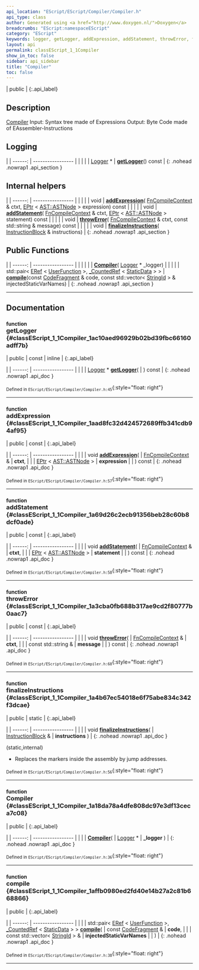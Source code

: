 ```yaml
---
api_location: "EScript/EScript/Compiler/Compiler.h"
api_type: class
author: Generated using <a href="http://www.doxygen.nl/">Doxygen</a>
breadcrumbs: "EScript:namespaceEScript"
category: "EScript"
keywords: logger, getLogger, addExpression, addStatement, throwError, finalizeInstructions, compileASTNode, Compiler, compile
layout: api
permalink: classEScript_1_1Compiler
show_in_toc: false
sidebar: api_sidebar
title: "Compiler"
toc: false
---
```


| public |
{:.api_label}

## Description



 [Compiler](classEScript_1_1Compiler) Input: Syntax tree made of Expressions Output: Byte Code made of EAssembler-Instructions



## Logging

|
| ------: | ----------------- |
|  | |
| [Logger](classEScript_1_1Logger) * | **[getLogger](#classEScript_1_1Compiler_1ac10aed96929b02bd39fbc66160adff7b)**() const |
{: .nohead .nowrap1 .api_section }


## Internal helpers

|
| ------: | ----------------- |
|  | |
| void | **[addExpression](#classEScript_1_1Compiler_1aad8fc32d424572689ffb341cdb94af95)**( [FnCompileContext](classEScript_1_1FnCompileContext) & ctxt,  [EPtr](classEScript_1_1EPtr) < [AST::ASTNode](classEScript_1_1AST_1_1ASTNode) > expression) const |
|  | |
| void | **[addStatement](#classEScript_1_1Compiler_1a69d26c2ecb91356beb28c60b8dcf0ade)**( [FnCompileContext](classEScript_1_1FnCompileContext) & ctxt,  [EPtr](classEScript_1_1EPtr) < [AST::ASTNode](classEScript_1_1AST_1_1ASTNode) > statement) const |
|  | |
| void | **[throwError](#classEScript_1_1Compiler_1a3cba0fb688b317ae9cd2f80777b0aac7)**( [FnCompileContext](classEScript_1_1FnCompileContext) & ctxt, const std::string & message) const |
|  | |
| void | **[finalizeInstructions](#classEScript_1_1Compiler_1a4b67ec54018e6f75abe834c342f3dcae)**( [InstructionBlock](classEScript_1_1InstructionBlock) & instructions) |
{: .nohead .nowrap1 .api_section }


## Public Functions

|
| ------: | ----------------- |
|  | |
|  | **[Compiler](#classEScript_1_1Compiler_1a18da78a4dfe808dc97e3df13ceca7c08)**( [Logger](classEScript_1_1Logger) * _logger) |
|  | |
| std::pair< [ERef](classEScript_1_1ERef) < [UserFunction](classEScript_1_1UserFunction) >, [_CountedRef](classEScript_1_1%5F%5FCountedRef) < [StaticData](classEScript_1_1StaticData) > > | **[compile](#classEScript_1_1Compiler_1affb0980ed2fd40e14b27a2c81b668866)**(const [CodeFragment](classEScript_1_1CodeFragment) & code, const std::vector< [StringId](classEScript_1_1StringId) > & injectedStaticVarNames) |
{: .nohead .nowrap1 .api_section }


-------------------------------------------------------------------

## Documentation

### <small>function</small><br/> getLogger {#classEScript_1_1Compiler_1ac10aed96929b02bd39fbc66160adff7b}

| public | const | inline |
{:.api_label}

|
| ------: | ----------------- |
|  |
| [Logger](classEScript_1_1Logger) * **[getLogger](#classEScript_1_1Compiler_1ac10aed96929b02bd39fbc66160adff7b)**( |  ) const |
{: .nohead .nowrap1 .api_doc }





<sub>Defined in `EScript/EScript/Compiler/Compiler.h:45`</sub>{:style="float: right"}

-------------------------------------------------------------------

### <small>function</small><br/> addExpression {#classEScript_1_1Compiler_1aad8fc32d424572689ffb341cdb94af95}

| public | const |
{:.api_label}

|
| ------: | ----------------- |
|  |
| void **[addExpression](#classEScript_1_1Compiler_1aad8fc32d424572689ffb341cdb94af95)**( |  [FnCompileContext](classEScript_1_1FnCompileContext) & | **ctxt**, |
| |  [EPtr](classEScript_1_1EPtr) < [AST::ASTNode](classEScript_1_1AST_1_1ASTNode) > | **expression** |
|   ) const |
{: .nohead .nowrap1 .api_doc }





<sub>Defined in `EScript/EScript/Compiler/Compiler.h:57`</sub>{:style="float: right"}

-------------------------------------------------------------------

### <small>function</small><br/> addStatement {#classEScript_1_1Compiler_1a69d26c2ecb91356beb28c60b8dcf0ade}

| public | const |
{:.api_label}

|
| ------: | ----------------- |
|  |
| void **[addStatement](#classEScript_1_1Compiler_1a69d26c2ecb91356beb28c60b8dcf0ade)**( |  [FnCompileContext](classEScript_1_1FnCompileContext) & | **ctxt**, |
| |  [EPtr](classEScript_1_1EPtr) < [AST::ASTNode](classEScript_1_1AST_1_1ASTNode) > | **statement** |
|   ) const |
{: .nohead .nowrap1 .api_doc }





<sub>Defined in `EScript/EScript/Compiler/Compiler.h:58`</sub>{:style="float: right"}

-------------------------------------------------------------------

### <small>function</small><br/> throwError {#classEScript_1_1Compiler_1a3cba0fb688b317ae9cd2f80777b0aac7}

| public | const |
{:.api_label}

|
| ------: | ----------------- |
|  |
| void **[throwError](#classEScript_1_1Compiler_1a3cba0fb688b317ae9cd2f80777b0aac7)**( |  [FnCompileContext](classEScript_1_1FnCompileContext) & | **ctxt**, |
| | const std::string & | **message** |
|   ) const |
{: .nohead .nowrap1 .api_doc }





<sub>Defined in `EScript/EScript/Compiler/Compiler.h:60`</sub>{:style="float: right"}

-------------------------------------------------------------------

### <small>function</small><br/> finalizeInstructions {#classEScript_1_1Compiler_1a4b67ec54018e6f75abe834c342f3dcae}

| public | static |
{:.api_label}

|
| ------: | ----------------- |
|  |
| void **[finalizeInstructions](#classEScript_1_1Compiler_1a4b67ec54018e6f75abe834c342f3dcae)**( |  [InstructionBlock](classEScript_1_1InstructionBlock) & | **instructions** ) |
{: .nohead .nowrap1 .api_doc }



(static,internal)

* Replaces the markers inside the assembly by jump addresses.







<sub>Defined in `EScript/EScript/Compiler/Compiler.h:56`</sub>{:style="float: right"}

-------------------------------------------------------------------

### <small>function</small><br/> Compiler {#classEScript_1_1Compiler_1a18da78a4dfe808dc97e3df13ceca7c08}

| public |
{:.api_label}

|
| ------: | ----------------- |
|  |
|  **[Compiler](#classEScript_1_1Compiler_1a18da78a4dfe808dc97e3df13ceca7c08)**( |  [Logger](classEScript_1_1Logger) * | **_logger** ) |
{: .nohead .nowrap1 .api_doc }





<sub>Defined in `EScript/EScript/Compiler/Compiler.h:36`</sub>{:style="float: right"}

-------------------------------------------------------------------

### <small>function</small><br/> compile {#classEScript_1_1Compiler_1affb0980ed2fd40e14b27a2c81b668866}

| public |
{:.api_label}

|
| ------: | ----------------- |
|  |
| std::pair< [ERef](classEScript_1_1ERef) < [UserFunction](classEScript_1_1UserFunction) >, [_CountedRef](classEScript_1_1%5F%5FCountedRef) < [StaticData](classEScript_1_1StaticData) > > **[compile](#classEScript_1_1Compiler_1affb0980ed2fd40e14b27a2c81b668866)**( | const [CodeFragment](classEScript_1_1CodeFragment) & | **code**, |
| | const std::vector< [StringId](classEScript_1_1StringId) > & | **injectedStaticVarNames** |
|   ) |
{: .nohead .nowrap1 .api_doc }





<sub>Defined in `EScript/EScript/Compiler/Compiler.h:38`</sub>{:style="float: right"}

-------------------------------------------------------------------

